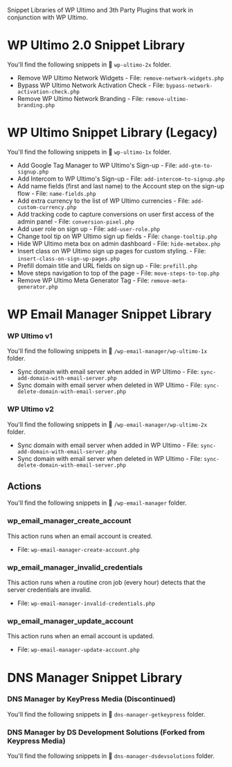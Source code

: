 Snippet Libraries of WP Ultimo ​and 3th Party Plugins that work in conjunction with WP Ultimo. 

# WP Ultimo 2.0 Snippet Library 

You'll find the following snippets in 📂 `wp-ultimo-2x` folder.

- Remove WP Ultimo Network Widgets - File: `remove-network-widgets.php`
- Bypass WP Ultimo Network Activation Check - File: `bypass-network-activation-check.php`
- Remove WP Ultimo Network Branding - File: `remove-ultimo-branding.php`

# WP Ultimo Snippet Library (Legacy)

You'll find the following snippets in 📂 `wp-ultimo-1x` folder.

- Add Google Tag Manager to WP Ultimo's Sign-up - File: `add-gtm-to-signup.php`
- Add Intercom to WP Ultimo's Sign-up - File: `add-intercom-to-signup.php`
- Add name fields (first and last name) to the Account step on the sign-up flow - File: `name-fields.php`
- Add extra currency to the list of WP Ultimo currencies - File: `add-custom-currency.php`
- Add tracking code to capture conversions on user first access of the admin panel - File: `conversion-pixel.php`
- Add user role on sign up - File: `add-user-role.php`
- Change tool tip on WP Ultimo sign up fields - File: `change-tooltip.php`
- Hide WP Ultimo meta box on admin dashboard - File: `hide-metabox.php`
- Insert class on WP Ultimo sign up pages for custom styling. - File: `insert-class-on-sign-up-pages.php`
- Prefill domain title and URL fields on sign up - File: `prefill.php`
- Move steps navigation to top of the page - File: `move-steps-to-top.php`
- Remove WP Ultimo Meta Generator Tag - File: `remove-meta-generator.php`

# WP Email Manager Snippet Library 

### WP Ultimo v1

You'll find the following snippets in 📂 `/wp-email-manager/wp-ultimo-1x` folder.

- Sync domain with email server when added in WP Ultimo - File: `sync-add-domain-with-email-server.php`
- Sync domain with email server when deleted in WP Ultimo - File: `sync-delete-domain-with-email-server.php`

### WP Ultimo v2

You'll find the following snippets in 📂 `/wp-email-manager/wp-ultimo-2x` folder.

- Sync domain with email server when added in WP Ultimo - File: `sync-add-domain-with-email-server.php`
- Sync domain with email server when deleted in WP Ultimo - File: `sync-delete-domain-with-email-server.php`

## Actions

You'll find the following snippets in 📂 `/wp-email-manager` folder.

### wp_email_manager_create_account
This action runs when an email account is created. 
- File: `wp-email-manager-create-account.php`
### wp_email_manager_invalid_credentials
This action runs when a routine cron job (every hour) detects that the server credentials are invalid. 
- File: `wp-email-manager-invalid-credentials.php`
### wp_email_manager_update_account
This action runs when an email account is updated. 
- File: `wp-email-manager-update-account.php`

# DNS Manager Snippet Library

### DNS Manager by KeyPress Media (Discontinued)
You'll find the following snippets in 📂 `dns-manager-getkeypress` folder.

### DNS Manager by DS Development Solutions (Forked from Keypress Media)
You'll find the following snippets in 📂 `dns-manager-dsdevsolutions` folder.
